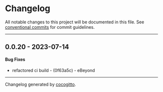 # Changelog
All notable changes to this project will be documented in this file. See [conventional commits](https://www.conventionalcommits.org/) for commit guidelines.

- - -
## 0.0.20 - 2023-07-14
#### Bug Fixes
- refactored ci build - (0f63a5c) - eBeyond

- - -

Changelog generated by [cocogitto](https://github.com/cocogitto/cocogitto).